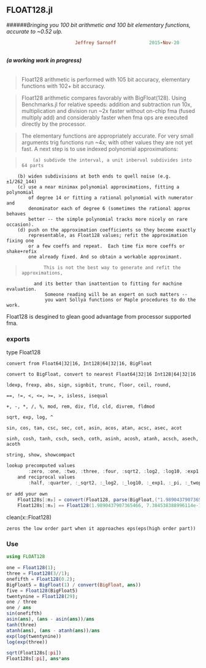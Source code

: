 ## FLOAT128.jl 

######*Bringing you 100 bit arithmetic and 100 bit elementary functions, accurate to ~0.52 ulp.*
```ruby
                         Jeffrey Sarnoff            2015-Nov-20
```
##
######        **(a *working* work in progress)**


>  Float128 arithmetic is performed with 105 bit accuracy, elementary functions with 102+ bit accuracy.

>  Float128 arithmetic compares favorably with BigFloat(128). Using Benchmarks.jl for relative speeds:
addition and subtraction run 10x, multiplication and division run ~2x faster without on-chip fma
(fused multiply add) and considerably faster when fma ops are executed directly by the processor.
    
>  The elementary functions are appropriately accurate. For very small arguments trig functions run ~4x;
with other values they are not yet fast.  A next step is to use indexed polynomial approximations:
 
>         (a) subdivde the interval, a unit inberval subdivides into 64 parts
        (b) widen subdivisions at both ends to quell noise (e.g. ±1/262_144)
        (c) use a near minimax polynomial approximations, fitting a polynomial 
            of degree 14 or fitting a rational polynomial with numerator and 
            denominator each of degree 6 (sometimes the rational approx behaves
            better -- the simple polynomial tracks more nicely on rare occasion).
        (d) push on the approximation coefficients so they become exactly
            representable, as Float128 values; refit the approximation fixing one
            or a few coeffs and repeat.  Each time fix more coeffs or shake+refix
            one already fixed. And so obtain a workable approximant.

>             This is not the best way to generate and refit the approximations,
              and its better than inattention to fitting for machine evaluation.
                  Someone reading will be an expert on such matters -- 
                  you want Sollya functions or Maple procedures to do the work.

                    
                    


Float128 is desgined to glean good advantage from processor supported fma.

    


### exports 

type Float128

    convert from Float64|32|16, Int128|64|32|16, BigFloat
    
    convert to BigFloat, convert to nearest Float64|32|16 Int128|64|32|16
    
    ldexp, frexp, abs, sign, signbit, trunc, floor, ceil, round, 
    
    ==, !=, <, <=, >=, >, isless, isequal
    
    +, -, *, /, %, mod, rem, div, fld, cld, divrem, fldmod
    
    sqrt, exp, log, ^
    
    sin, cos, tan, csc, sec, cot, asin, acos, atan, acsc, asec, acot
    
    sinh, cosh, tanh, csch, sech, coth, asinh, acosh, atanh, acsch, asech, acoth 
    
    string, show, showcompact
    
```java
lookup precomputed values
        :zero, :one, :two, :three, :four, :sqrt2, :log2, :log10, :exp1, :pi, :twopi
    and reciprocal values
        :half, :quarter, :_sqrt2, :_log2, :_log10, :_exp1, :_pi, :_twopi
        
or add your own
    Float128s[:m₃] = convert(Float128, parse(BigFloat,("1.98904379073654667384538388996114")));
    Float128s[:m₃] == Float128(1.9890437907365466, 7.384538388996114e-17)

```    
clean(x::Float128)

    zeros the low order part when it approaches eps(eps(high order part))

### Use

```julia
using FLOAT128

one = Float128(1);
three = Float128(3//1);
onefifth = Float128(0.2);
BigFloat5 = BigFloat(1) / convert(BigFloat, ans))
five = Float128(BigFloat5)
twentynine = Float128(29);
one / three
one / ans
sin(onefifth)
asin(ans), (ans - asin(ans))/ans
tanh(three)
atanh(ans), (ans - atanh(ans))/ans
exp(log(twentynine))
log(exp(three))

sqrt(Float128s[:pi])
Float128s[:pi], ans*ans
```

